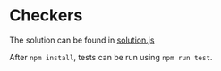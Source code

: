 
# Checkers 

The solution can be found in [solution.js](./solution.js)

After `npm install`, tests can be run using `npm run test`.
